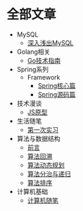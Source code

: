 # 全部文章

- MySQL
  - [深入浅出MySQL](/blog/00MySQL/深入浅出MySQL)
- Golang相关
  - [Go技术指南](/blog/01Golang相关/Go技术指南)
- Spring系列
  - Framework
    - [Spring核心篇](/blog/02Spring系列/01Framework/00Spring核心篇)
    - [Spring源码篇](/blog/02Spring系列/01Framework/01Spring源码篇)
- 技术漫谈
  - [JS原型](/blog/03技术漫谈/00JS原型)
- 生活随笔
  - [第一次实习](/blog/04生活随笔/第一次实习)
- 算法与数据结构
  - [前言](/blog/05算法与数据结构/00前言)
  - [算法回溯](/blog/05算法与数据结构/01算法回溯)
  - [算法动态规划](/blog/05算法与数据结构/02算法动态规划)
  - [算法分治与递归](/blog/05算法与数据结构/03算法分治与递归)
  - [算法排序](/blog/05算法与数据结构/04算法排序)
- 计算机基础
  - [计算机随笔](/blog/06计算机基础/计算机随笔)

